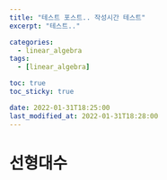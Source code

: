 ```yaml
---
title: "테스트 포스트.. 작성시간 테스트"
excerpt: "테스트.."

categories:
  - linear_algebra
tags:
  - [linear_algebra]

toc: true
toc_sticky: true

date: 2022-01-31T18:25:00
last_modified_at: 2022-01-31T18:28:00
---
```


# 선형대수
